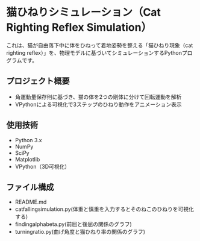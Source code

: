 # 猫ひねりシミュレーション（Cat Righting Reflex Simulation）

これは、猫が自由落下中に体をひねって着地姿勢を整える「猫ひねり現象（cat righting reflex）」を、物理モデルに基づいてシミュレーションするPythonプログラムです。

## プロジェクト概要

- 角運動量保存則に基づき、猫の体を2つの剛体に分けて回転運動を解析
- VPythonによる可視化で3ステップのひねり動作をアニメーション表示

## 使用技術

- Python 3.x
- NumPy
- SciPy
- Matplotlib
- VPython（3D可視化）

## ファイル構成
- README.md
- catfallingsimulation.py(体重と慎重を入力するとそのねこのひねりを可視化する)
- findingalphabeta.py(前屈と後屈の関係のグラフ)
- turningratio.py(曲げ角度と猫ひねり率の関係のグラフ)

  

